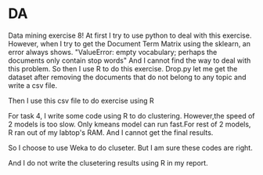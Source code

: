 # DA
Data mining exercise 8! At first I try to use python to deal with this exercise.
However, when I try to get the Document Term Matrix using the sklearn, an error always shows.
"ValueError: empty vocabulary; perhaps the documents only contain stop words"
And I cannot find the way to deal with this problem.
So then I use R to do this exercise.
Drop.py let me get the dataset after removing the documents that do not belong to any topic and write a csv file.

Then I use this csv file to do exercise using R


For task 4, I write some code using R to do clustering. However,the speed of 2 models is too slow. Only kmeans model can run fast.For rest of 2 models, R ran out of my labtop's RAM. And I cannot get the final results.

So I choose to use Weka to do cluseter. But I am sure these codes are right.

And I do not write the clusetering results using R in my report.

